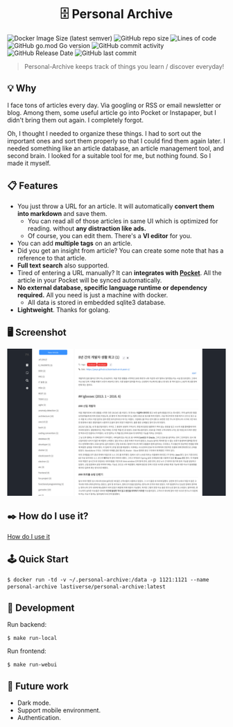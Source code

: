 <h1 align="center">🗄 Personal Archive</h1>

![Docker Image Size (latest semver)](https://img.shields.io/docker/image-size/lastiverse/personal-archive)
![GitHub repo size](https://img.shields.io/github/repo-size/Jaeyo/personal-archive)
![Lines of code](https://img.shields.io/tokei/lines/github/Jaeyo/personal-archive)
![GitHub go.mod Go version](https://img.shields.io/github/go-mod/go-version/Jaeyo/personal-archive)
![GitHub commit activity](https://img.shields.io/github/commit-activity/m/jaeyo/personal-archive)
![GitHub Release Date](https://img.shields.io/github/release-date/jaeyo/personal-archive)
![GitHub last commit](https://img.shields.io/github/last-commit/jaeyo/personal-archive)

> Personal-Archive keeps track of things you learn / discover everyday!

## 💡 Why

I face tons of articles every day. Via googling or RSS or email newsletter or blog. Among them, some useful article go into Pocket or Instapaper, but I didn't bring them out again. I completely forgot.

Oh, I thought I needed to organize these things. I had to sort out the important ones and sort them properly so that I could find them again later. I needed something like an article database, an article management tool, and second brain. I looked for a suitable tool for me, but nothing found. So I made it myself.

## 📋 Features

- You just throw a URL for an article. It will automatically **convert them into markdown** and save them.
  - You can read all of those articles in same UI which is optimized for reading. without **any distraction like ads.**
  - Of course, you can edit them. There's a **VI editor** for you.
- You can add **multiple tags** on an article.
- Did you get an insight from article? You can create some note that has a reference to that article.
- **Full text search** also supported.
- Tired of entering a URL manually? It can **integrates with [Pocket](https://getpocket.com/)**. All the article in your Pocket will be synced automatically.
- **No external database, specific language runtime or dependency required.** All you need is just a machine with docker.
  - All data is stored in embedded sqlite3 database. 
- **Lightweight**. Thanks for golang.

## 🖥 Screenshot

![screenshot](/docs/screenshot-01.png)

## ✒️ How do I use it?
[How do I use it](/docs/how-do-i-use-it.md)

## 🕹 Quick Start

```
$ docker run -td -v ~/.personal-archive:/data -p 1121:1121 --name personal-archive lastiverse/personal-archive:latest
```

## 🔨 Development

Run backend:
```
$ make run-local
```

Run frontend:
```
$ make run-webui
```

## 🔭 Future work
- Dark mode.
- Support mobile environment.
- Authentication.
